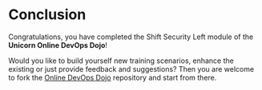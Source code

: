 # Conclusion

Congratulations, you have completed the Shift Security Left module of the
**Unicorn Online DevOps Dojo**!

Would you like to build yourself new training scenarios, enhance the existing
or just provide feedback and suggestions? Then you are welcome to fork the
[Online DevOps Dojo](https://github.com/dxc-technology/about-devops-dojo) repository
and start from there.
